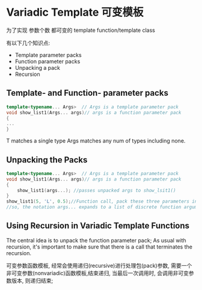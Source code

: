 # Variadic Template 可变模板
为了实现 参数个数 都可变的 template function/template class

有以下几个知识点:
* Template parameter packs
* Function parameter packs
* Unpacking a pack
* Recursion

## Template- and Function- parameter packs 
```C++
template<typename... Args>  // Args is a template parameter pack
void show_list1(Args... args)// args is a function parameter pack
{
...
}
```
T matches a single type
Args matches any num of types including none.

## Unpacking the Packs
```C++
template<typename... Args>  // Args is a template parameter pack
void show_list1(Args... args)// args is a function parameter pack
{
    show_list1(args...); //passes unpacked args to show_lsit1()
}
show_list1(5, 'L', 0.5);//Function call, pack these three parameters in to args
//so, the notation args... expands to a list of discrete function arguments
```
## Using Recursion in Variadic Template Functions
The central idea is to unpack the function parameter pack; As usual with recursion, it's important to make sure that there is a call that terminates the recursion.

可变参数函数模板, 经常会使用递归(recursive)进行处理包(pack)参数, 需要一个非可变参数(nonvariadic)函数模板,结束递归, 当最后一次调用时, 会调用非可变参数版本, 则递归结束;